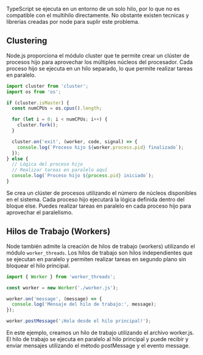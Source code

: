 TypeScript se ejecuta en un entorno de un solo hilo, por lo que no es compatible con el multihilo directamente. No obstante existen tecnicas y librerias creadas por node para suplir este problema.

## Clustering
Node.js proporciona el módulo cluster que te permite crear un clúster de procesos hijo para aprovechar los múltiples núcleos del procesador. Cada proceso hijo se ejecuta en un hilo separado, lo que permite realizar tareas en paralelo.

```typescript
import cluster from 'cluster';
import os from 'os';

if (cluster.isMaster) {
  const numCPUs = os.cpus().length;

  for (let i = 0; i < numCPUs; i++) {
    cluster.fork();
  }

  cluster.on('exit', (worker, code, signal) => {
    console.log(`Proceso hijo ${worker.process.pid} finalizado`);
  });
} else {
  // Lógica del proceso hijo
  // Realizar tareas en paralelo aquí
  console.log(`Proceso hijo ${process.pid} iniciado`);
}
```
Se crea un clúster de procesos utilizando el número de núcleos disponibles en el sistema. Cada proceso hijo ejecutará la lógica definida dentro del bloque else. Puedes realizar tareas en paralelo en cada proceso hijo para aprovechar el paralelismo.

## Hilos de Trabajo (Workers)
Node también admite la creación de hilos de trabajo (workers) utilizando el módulo `worker_threads`. Los hilos de trabajo son hilos independientes que se ejecutan en paralelo y permiten realizar tareas en segundo plano sin bloquear el hilo principal. 

```typescript
import { Worker } from 'worker_threads';

const worker = new Worker('./worker.js');

worker.on('message', (message) => {
  console.log('Mensaje del hilo de trabajo:', message);
});

worker.postMessage('¡Hola desde el hilo principal!');
```

En este ejemplo, creamos un hilo de trabajo utilizando el archivo worker.js. El hilo de trabajo se ejecuta en paralelo al hilo principal y puede recibir y enviar mensajes utilizando el método postMessage y el evento message.